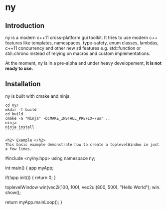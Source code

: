 # ny

<h2> Introduction </h2>
ny is a modern c++11 cross-platform gui toolkit. It tries to use modern c++ features like templates, namespaces, type-safety, enum classes, lambdas, c++11 concurrency and other new stl features e.g. std::function or std::chrono instead of relying on macros and custom implementations.

At the moment, ny is in a pre-alpha and under heavy developement, <b> it is not ready to use. </b>


<h2> Installation </h2>
ny is built with cmake and ninja.

`````````````
cd ny/
mkdir -f build
cd build
cmake -G "Ninja" -DCMAKE_INSTALL_PREFIX=/usr ..
ninja
ninja install
```````````

<h2> Example </h2>
This basic example demonstrate how to create a toplevelWindow in just a few lines.

`````````````
#include <ny/ny.hpp>
using namespace ny;

int main()
{
  app myApp;
  
  if(!app.init())
  {
    return 0;
  }
  
  toplevelWindow win(vec2i(100, 100), vec2ui(800, 500), "Hello World");
  win. show();
  
  return myApp.mainLoop();
}
````````````
